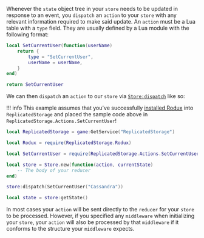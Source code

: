 Whenever the `state` object tree in your `store` needs to be updated in response to an event, you `dispatch` an `action` to your `store` with any relevant information required to make said update. An `action` must be a Lua table with a `type` field. They are usually defined by a Lua module with the following format:

```lua
local SetCurrentUser(function(userName)
	return {
		type = "SetCurrentUser",
		userName = userName,
	}
end)

return SetCurrentUser
```

We can then `dispatch` an `action` to our `store` via [`Store:dispatch`](../api-reference.md#storedispatch) like so:

!!! info
	This example assumes that you've successfully [installed Rodux](installation.md) into `ReplicatedStorage` and placed the sample code above in `ReplicatedStorage.Actions.SetCurrentUser`!

```lua
local ReplicatedStorage = game:GetService("ReplicatedStorage")

local Rodux = require(ReplicatedStorage.Rodux)

local SetCurrentUser = require(ReplicatedStorage.Actions.SetCurrentUser)

local store = Store.new(function(action, currentState)
	-- The body of your reducer
end)

store:dispatch(SetCurrentUser("Cassandra"))

local state = store:getState()
```

In most cases your `action` will be sent directly to the `reducer` for your `store` to be processed. However, if you specified any `middleware` when initializing your `store`, your `action` will also be processed by that `middleware` if it conforms to the structure your `middleware` expects.